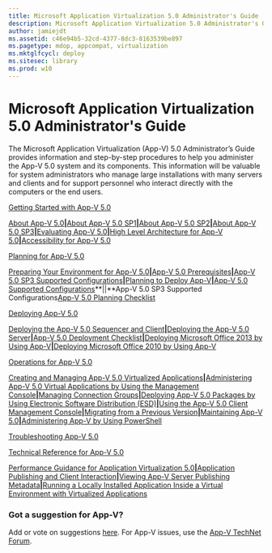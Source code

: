 ```yaml
---
title: Microsoft Application Virtualization 5.0 Administrator's Guide
description: Microsoft Application Virtualization 5.0 Administrator's Guide
author: jamiejdt
ms.assetid: c46e94b5-32cd-4377-8dc3-8163539be897
ms.pagetype: mdop, appcompat, virtualization
ms.mktglfcycl: deploy
ms.sitesec: library
ms.prod: w10
---
```



# Microsoft Application Virtualization 5.0 Administrator's Guide


The Microsoft Application Virtualization (App-V) 5.0 Administrator’s Guide provides information and step-by-step procedures to help you administer the App-V 5.0 system and its components. This information will be valuable for system administrators who manage large installations with many servers and clients and for support personnel who interact directly with the computers or the end users.

<a href="" id="getting-started-with-app-v-5-0"></a>[Getting Started with App-V 5.0](getting-started-with-app-v-50--rtm.md)  

[About App-V 5.0](about-app-v-50.md)**|**[About App-V 5.0 SP1](about-app-v-50-sp1.md)**|**[About App-V 5.0 SP2](about-app-v-50-sp2.md)**|**[About App-V 5.0 SP3](about-app-v-50-sp3.md)**|**[Evaluating App-V 5.0](evaluating-app-v-50.md)**|**[High Level Architecture for App-V 5.0](high-level-architecture-for-app-v-50.md)**|**[Accessibility for App-V 5.0](accessibility-for-app-v-50.md)

<a href="" id="planning-for-app-v-5-0"></a>[Planning for App-V 5.0](planning-for-app-v-50-rc.md)  

[Preparing Your Environment for App-V 5.0](preparing-your-environment-for-app-v-50.md)**|**[App-V 5.0 Prerequisites](app-v-50-prerequisites.md)**|**[App-V 5.0 SP3 Supported Configurations](app-v-50-sp3-supported-configurations.md)**|**[Planning to Deploy App-V](planning-to-deploy-app-v.md)**|**[App-V 5.0 Supported Configurations](app-v-50-supported-configurations.md)**||**App-V 5.0 SP3 Supported Configurations[App-V 5.0 Planning Checklist](app-v-50-planning-checklist.md)

<a href="" id="deploying-app-v-5-0"></a>[Deploying App-V 5.0](deploying-app-v-50.md)  

[Deploying the App-V 5.0 Sequencer and Client](deploying-the-app-v-50-sequencer-and-client.md)**|**[Deploying the App-V 5.0 Server](deploying-the-app-v-50-server.md)**|**[App-V 5.0 Deployment Checklist](app-v-50-deployment-checklist.md)**|**[Deploying Microsoft Office 2013 by Using App-V](deploying-microsoft-office-2013-by-using-app-v.md)**|**[Deploying Microsoft Office 2010 by Using App-V](deploying-microsoft-office-2010-by-using-app-v.md)

<a href="" id="operations-for-app-v-5-0"></a>[Operations for App-V 5.0](operations-for-app-v-50.md)  

[Creating and Managing App-V 5.0 Virtualized Applications](creating-and-managing-app-v-50-virtualized-applications.md)**|**[Administering App-V 5.0 Virtual Applications by Using the Management Console](administering-app-v-50-virtual-applications-by-using-the-management-console.md)**|**[Managing Connection Groups](managing-connection-groups.md)**|**[Deploying App-V 5.0 Packages by Using Electronic Software Distribution (ESD)](deploying-app-v-50-packages-by-using-electronic-software-distribution--esd-.md)**|**[Using the App-V 5.0 Client Management Console](using-the-app-v-50-client-management-console.md)**|**[Migrating from a Previous Version](migrating-from-a-previous-version-app-v-50.md)**|**[Maintaining App-V 5.0](maintaining-app-v-50.md)**|**[Administering App-V by Using PowerShell](administering-app-v-by-using-powershell.md)

<a href="" id="troubleshooting-app-v-5-0"></a>[Troubleshooting App-V 5.0](troubleshooting-app-v-50.md)  

<a href="" id="technical-reference-for-app-v-5-0"></a>[Technical Reference for App-V 5.0](technical-reference-for-app-v-50.md)  

[Performance Guidance for Application Virtualization 5.0](performance-guidance-for-application-virtualization-50.md)**|**[Application Publishing and Client Interaction](application-publishing-and-client-interaction.md)**|**[Viewing App-V Server Publishing Metadata](viewing-app-v-server-publishing-metadata.md)**|**[Running a Locally Installed Application Inside a Virtual Environment with Virtualized Applications](running-a-locally-installed-application-inside-a-virtual-environment-with-virtualized-applications.md)

### Got a suggestion for App-V?

Add or vote on suggestions [here](http://appv.uservoice.com/forums/280448-microsoft-application-virtualization). For App-V issues, use the [App-V TechNet Forum](https://social.technet.microsoft.com/Forums/home?forum=mdopappv).

 

 





